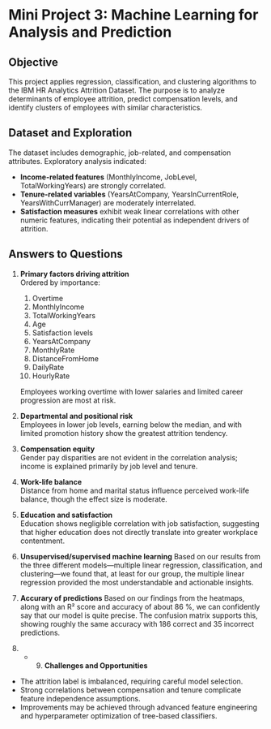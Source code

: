 # Mini Project 3: Machine Learning for Analysis and Prediction

## Objective
This project applies regression, classification, and clustering algorithms to the IBM HR Analytics Attrition Dataset. The purpose is to analyze determinants of employee attrition, predict compensation levels, and identify clusters of employees with similar characteristics.

## Dataset and Exploration
The dataset includes demographic, job-related, and compensation attributes. Exploratory analysis indicated:

- **Income-related features** (MonthlyIncome, JobLevel, TotalWorkingYears) are strongly correlated.  
- **Tenure-related variables** (YearsAtCompany, YearsInCurrentRole, YearsWithCurrManager) are moderately interrelated.  
- **Satisfaction measures** exhibit weak linear correlations with other numeric features, indicating their potential as independent drivers of attrition.

## **Answers to Questions**

1. **Primary factors driving attrition**  
   Ordered by importance:  
   1. Overtime  
   2. MonthlyIncome  
   3. TotalWorkingYears  
   4. Age  
   5. Satisfaction levels  
   6. YearsAtCompany  
   7. MonthlyRate  
   8. DistanceFromHome  
   9. DailyRate  
   10. HourlyRate  

   Employees working overtime with lower salaries and limited career progression are most at risk.

2. **Departmental and positional risk**  
   Employees in lower job levels, earning below the median, and with limited promotion history show the greatest attrition tendency.

3. **Compensation equity**  
   Gender pay disparities are not evident in the correlation analysis; income is explained primarily by job level and tenure.

4. **Work-life balance**  
   Distance from home and marital status influence perceived work-life balance, though the effect size is moderate.

5. **Education and satisfaction**  
   Education shows negligible correlation with job satisfaction, suggesting that higher education does not directly translate into greater workplace contentment.

6. **Unsupervised/supervised machine learning**
Based on our results from the three different models—multiple linear regression, classification, and clustering—we found that, at least for our group, the multiple linear regression provided the most understandable and actionable insights.

7. **Accurary of predictions**
Based on our findings from the heatmaps, along with an R² score and accuracy of about 86 %, we can confidently say that our model is quite precise. The confusion matrix supports this, showing roughly the same accuracy with 186 correct and 35 incorrect predictions.

8. + 9. **Challenges and Opportunities**
- The attrition label is imbalanced, requiring careful model selection.  
- Strong correlations between compensation and tenure complicate feature independence assumptions.  
- Improvements may be achieved through advanced feature engineering and hyperparameter optimization of tree-based classifiers.
